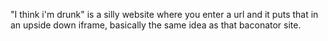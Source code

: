 "I think i'm drunk" is a silly website where you enter a url and it puts that in an upside down iframe, basically the same idea as that baconator site.